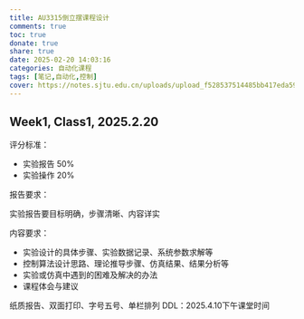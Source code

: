 ```yaml
---
title: AU3315倒立摆课程设计
comments: true
toc: true
donate: true
share: true
date: 2025-02-20 14:03:16
categories: 自动化课程
tags: [笔记,自动化,控制]
cover: https://notes.sjtu.edu.cn/uploads/upload_f528537514485bb417eda59aeb9690cf.png
---
```


## Week1, Class1, 2025.2.20

评分标准：
- 实验报告 50%
- 实验操作 20%

报告要求：

实验报告要目标明确，步骤清晰、内容详实

内容要求：

- 实验设计的具体步骤、实验数据记录、系统参数求解等
- 控制算法设计思路、理论推导步骤、仿真结果、结果分析等
- 实验或仿真中遇到的困难及解决的办法
- 课程体会与建议

纸质报告、双面打印、字号五号、单栏排列
DDL：2025.4.10下午课堂时间

